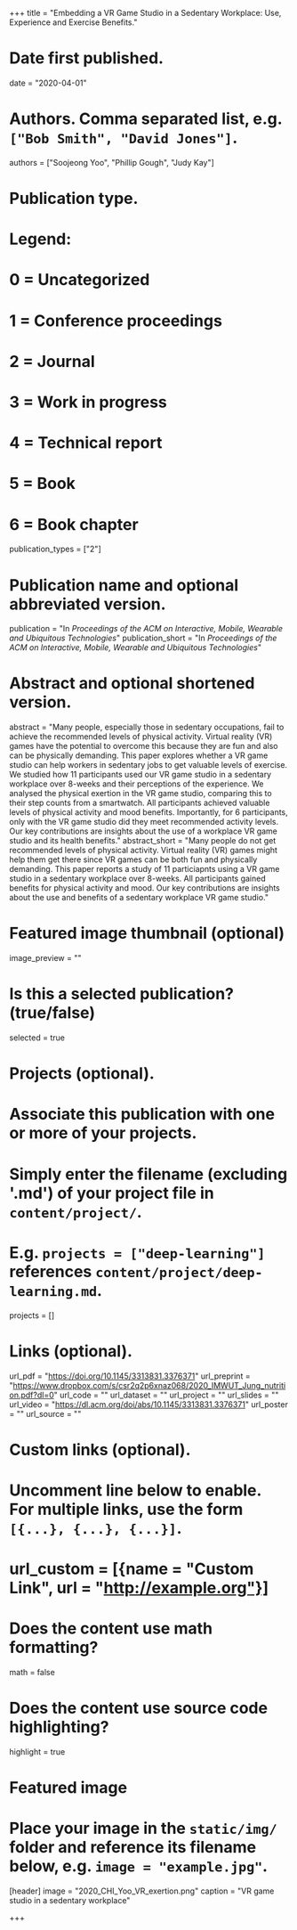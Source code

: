 +++
title = "Embedding a VR Game Studio in a Sedentary Workplace: Use, Experience and Exercise Benefits."

# Date first published.
date = "2020-04-01"

# Authors. Comma separated list, e.g. `["Bob Smith", "David Jones"]`.
authors = ["Soojeong Yoo", "Phillip Gough", "Judy Kay"]

# Publication type.
# Legend:
# 0 = Uncategorized
# 1 = Conference proceedings
# 2 = Journal
# 3 = Work in progress
# 4 = Technical report
# 5 = Book
# 6 = Book chapter
publication_types = ["2"]

# Publication name and optional abbreviated version.
publication = "In *Proceedings of the ACM on Interactive, Mobile, Wearable and Ubiquitous Technologies*"
publication_short = "In *Proceedings of the ACM on Interactive, Mobile, Wearable and Ubiquitous Technologies*"

# Abstract and optional shortened version.
abstract = "Many people, especially those in sedentary occupations, fail to achieve the recommended levels of physical activity. Virtual reality (VR) games have the potential to overcome this because they are fun and also can be physically demanding. This paper explores whether a VR game studio can help workers in sedentary jobs to get valuable levels of exercise. We studied how 11 participants used our VR game studio in a sedentary workplace over 8-weeks and their perceptions of the experience. We analysed the physical exertion in the VR game studio, comparing this to their step counts from a smartwatch. All participants achieved valuable levels of physical activity and mood benefits. Importantly, for 6 participants, only with the VR game studio did they meet recommended activity levels. Our key contributions are insights about the use of a workplace VR game studio and its health benefits."
abstract_short = "Many people do not get recommended levels of physical activity. Virtual reality (VR) games might help them get there since VR games can be both fun and physically demanding. This paper reports a study of 11 particiapnts using a VR game studio in a sedentary workplace over 8-weeks. All participants gained benefits for physical activity and mood. Our key contributions are insights about the use and benefits of a sedentary workplace VR game studio."


# Featured image thumbnail (optional)
image_preview = ""

# Is this a selected publication? (true/false)
selected = true

# Projects (optional).
#   Associate this publication with one or more of your projects.
#   Simply enter the filename (excluding '.md') of your project file in `content/project/`.
#   E.g. `projects = ["deep-learning"]` references `content/project/deep-learning.md`.
projects = []

# Links (optional).
url_pdf = "https://doi.org/10.1145/3313831.3376371"
url_preprint = "https://www.dropbox.com/s/csr2q2p6xnaz068/2020_IMWUT_Jung_nutrition.pdf?dl=0"
url_code = ""
url_dataset = ""
url_project = ""
url_slides = ""
url_video = "https://dl.acm.org/doi/abs/10.1145/3313831.3376371"
url_poster = ""
url_source = ""

# Custom links (optional).
#   Uncomment line below to enable. For multiple links, use the form `[{...}, {...}, {...}]`.
# url_custom = [{name = "Custom Link", url = "http://example.org"}]

# Does the content use math formatting?
math = false

# Does the content use source code highlighting?
highlight = true

# Featured image
# Place your image in the `static/img/` folder and reference its filename below, e.g. `image = "example.jpg"`.
[header]
image = "2020_CHI_Yoo_VR_exertion.png"
caption = "VR game studio in a sedentary workplace"

+++

